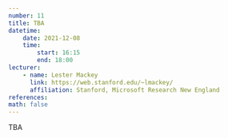 ```yaml
---
number: 11
title: TBA
datetime:
    date: 2021-12-08
    time: 
        start: 16:15
        end: 18:00
lecturer: 
    - name: Lester Mackey
      link: https://web.stanford.edu/~lmackey/
      affiliation: Stanford, Microsoft Research New England
references:
math: false
---
```


TBA